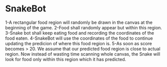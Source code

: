 # SnakeBot

1-A rectangular food region will randomly be drawn in the canvas at the beginning of the game.
2-Food shall randomly appear but within this region.
3-Snake bot shall keep eating food and recording the coordinates of the food eaten.
4-SnakeBot will use the coordinates of the food to continue updating the predicion of where this food region is.
5-As soon as score becomes > 20. We assume that our predicted food region is close to actual region. Now instead of wasting time scanning whole canvas, the Snake will look for food only within this region which it has predicted.
